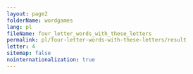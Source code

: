 ```yaml
---
layout: page2
folderName: wordgames
lang: pl
fileName: four_letter_words_with_these_letters
permalink: pl/four-letter-words-with-these-letters/result
letter: 4
sitemap: false
nointernationalization: true   
---
```

